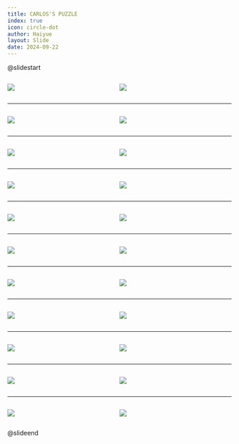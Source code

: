 ```yaml
---
title: CARLOS'S PUZZLE
index: true
icon: circle-dot
author: Haiyue
layout: Slide
date: 2024-09-22
---
```

 
@slidestart

<div style="display:flex">
<div style="flex:1">

![](https://raw.githubusercontent.com/yclord/reading/refs/heads/master/english/Level-T/CARLOS'S%20PUZZLE/001.webp)
</div>
<div style="flex:1">

![](https://raw.githubusercontent.com/yclord/reading/refs/heads/master/english/Level-T/CARLOS'S%20PUZZLE/002.webp)
</div>
</div>

---

<div style="display:flex">
<div style="flex:1">

![](https://raw.githubusercontent.com/yclord/reading/refs/heads/master/english/Level-T/CARLOS'S%20PUZZLE/003.webp)
</div>
<div style="flex:1">

![](https://raw.githubusercontent.com/yclord/reading/refs/heads/master/english/Level-T/CARLOS'S%20PUZZLE/004.webp)
</div>
</div>

---

<div style="display:flex">
<div style="flex:1">

![](https://raw.githubusercontent.com/yclord/reading/refs/heads/master/english/Level-T/CARLOS'S%20PUZZLE/005.webp)
</div>
<div style="flex:1">

![](https://raw.githubusercontent.com/yclord/reading/refs/heads/master/english/Level-T/CARLOS'S%20PUZZLE/006.webp)
</div>
</div>

---

<div style="display:flex">
<div style="flex:1">

![](https://raw.githubusercontent.com/yclord/reading/refs/heads/master/english/Level-T/CARLOS'S%20PUZZLE/007.webp)
</div>
<div style="flex:1">

![](https://raw.githubusercontent.com/yclord/reading/refs/heads/master/english/Level-T/CARLOS'S%20PUZZLE/008.webp)
</div>
</div>

---

<div style="display:flex">
<div style="flex:1">

![](https://raw.githubusercontent.com/yclord/reading/refs/heads/master/english/Level-T/CARLOS'S%20PUZZLE/009.webp)
</div>
<div style="flex:1">

![](https://raw.githubusercontent.com/yclord/reading/refs/heads/master/english/Level-T/CARLOS'S%20PUZZLE/010.webp)
</div>
</div>

---

<div style="display:flex">
<div style="flex:1">

![](https://raw.githubusercontent.com/yclord/reading/refs/heads/master/english/Level-T/CARLOS'S%20PUZZLE/011.webp)
</div>
<div style="flex:1">

![](https://raw.githubusercontent.com/yclord/reading/refs/heads/master/english/Level-T/CARLOS'S%20PUZZLE/012.webp)
</div>
</div>

---

<div style="display:flex">
<div style="flex:1">

![](https://raw.githubusercontent.com/yclord/reading/refs/heads/master/english/Level-T/CARLOS'S%20PUZZLE/013.webp)
</div>
<div style="flex:1">

![](https://raw.githubusercontent.com/yclord/reading/refs/heads/master/english/Level-T/CARLOS'S%20PUZZLE/014.webp)
</div>
</div>

---

<div style="display:flex">
<div style="flex:1">

![](https://raw.githubusercontent.com/yclord/reading/refs/heads/master/english/Level-T/CARLOS'S%20PUZZLE/015.webp)
</div>
<div style="flex:1">

![](https://raw.githubusercontent.com/yclord/reading/refs/heads/master/english/Level-T/CARLOS'S%20PUZZLE/016.webp)
</div>
</div>

---

<div style="display:flex">
<div style="flex:1">

![](https://raw.githubusercontent.com/yclord/reading/refs/heads/master/english/Level-T/CARLOS'S%20PUZZLE/017.webp)
</div>
<div style="flex:1">

![](https://raw.githubusercontent.com/yclord/reading/refs/heads/master/english/Level-T/CARLOS'S%20PUZZLE/018.webp)
</div>
</div>

---

<div style="display:flex">
<div style="flex:1">

![](https://raw.githubusercontent.com/yclord/reading/refs/heads/master/english/Level-T/CARLOS'S%20PUZZLE/019.webp)
</div>
<div style="flex:1">

![](https://raw.githubusercontent.com/yclord/reading/refs/heads/master/english/Level-T/CARLOS'S%20PUZZLE/020.webp)
</div>
</div>

---

<div style="display:flex">
<div style="flex:1">

![](https://raw.githubusercontent.com/yclord/reading/refs/heads/master/english/Level-T/CARLOS'S%20PUZZLE/021.webp)
</div>
<div style="flex:1">

![](https://raw.githubusercontent.com/yclord/reading/refs/heads/master/english/Level-T/CARLOS'S%20PUZZLE/022.webp)
</div>
</div>

@slideend